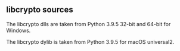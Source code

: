 ## libcrypto sources

The libcrypto dlls are taken from Python 3.9.5 32-bit and 64-bit for Windows.

The libcrypto dylib is taken from Python 3.9.5 for macOS universal2.
